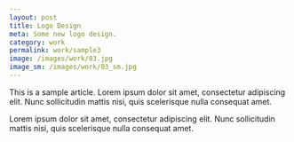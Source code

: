 ```yaml
---
layout: post
title: Logo Design
meta: Some new logo design.
category: work
permalink: work/sample3
image: /images/work/03.jpg
image_sm: /images/work/03_sm.jpg
---
```


This is a sample article. Lorem ipsum dolor sit amet, consectetur adipiscing elit. Nunc sollicitudin mattis nisi, quis scelerisque nulla consequat amet.

Lorem ipsum dolor sit amet, consectetur adipiscing elit. Nunc sollicitudin mattis nisi, quis scelerisque nulla consequat amet.